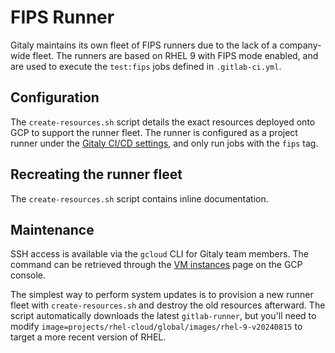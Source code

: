 # FIPS Runner

Gitaly maintains its own fleet of FIPS runners due to the lack of a company-wide fleet. The runners are based on RHEL 9 with FIPS mode enabled, and are used to execute the `test:fips` jobs defined in `.gitlab-ci.yml`.

## Configuration

The `create-resources.sh` script details the exact resources deployed onto GCP to support the runner fleet. The runner is configured as a project runner under the [Gitaly CI/CD settings](https://gitlab.com/gitlab-org/gitaly/-/settings/ci_cd#js-runners-settings), and only run jobs with the `fips` tag.

## Recreating the runner fleet

The `create-resources.sh` script contains inline documentation.

## Maintenance

SSH access is available via the `gcloud` CLI for Gitaly team members. The command can be retrieved through the [VM instances](https://console.cloud.google.com/compute/instances?project=dev-gitaly-runners-f63af0bf) page on the GCP console.

The simplest way to perform system updates is to provision a new runner fleet with `create-resources.sh` and destroy the old resources afterward. The script automatically downloads the latest `gitlab-runner`, but you'll need to modify `image=projects/rhel-cloud/global/images/rhel-9-v20240815` to target a more recent version of RHEL.
